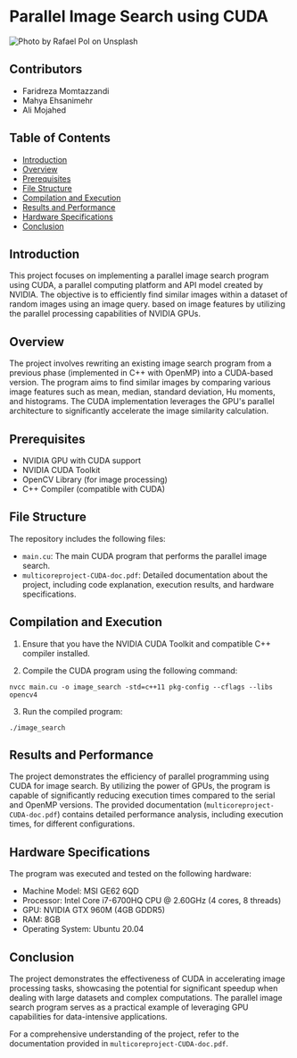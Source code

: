 # Parallel Image Search using CUDA

![Photo by <a href="https://unsplash.com/@rapol?utm_source=unsplash&utm_medium=referral&utm_content=creditCopyText">Rafael Pol</a> on <a href="https://unsplash.com/photos/6b5uqlWabB0?utm_source=unsplash&utm_medium=referral&utm_content=creditCopyText">Unsplash</a>
  ](https://github.com/faridmmz/Image-Search-CUDA/blob/main/README_image.jpg "Photo by Rafael Pol on Unsplash")


## Contributors

- Faridreza Momtazzandi
- Mahya Ehsanimehr
- Ali Mojahed

## Table of Contents

- [Introduction](#introduction)
- [Overview](#overview)
- [Prerequisites](#prerequisites)
- [File Structure](#file-Structure)
- [Compilation and Execution](#compilation-and-Execution)
- [Results and Performance](#results-and-Performance)
- [Hardware Specifications](#hardware-Specifications)
- [Conclusion](#conclusion)

## Introduction

This project focuses on implementing a parallel image search program using CUDA, a parallel computing platform and API model created by NVIDIA. The objective is to efficiently find similar images within a dataset of random images using an image query. based on image features by utilizing the parallel processing capabilities of NVIDIA GPUs.



## Overview

The project involves rewriting an existing image search program from a previous phase (implemented in C++ with OpenMP) into a CUDA-based version. The program aims to find similar images by comparing various image features such as mean, median, standard deviation, Hu moments, and histograms. The CUDA implementation leverages the GPU's parallel architecture to significantly accelerate the image similarity calculation.

## Prerequisites

- NVIDIA GPU with CUDA support
- NVIDIA CUDA Toolkit
- OpenCV Library (for image processing)
- C++ Compiler (compatible with CUDA)

## File Structure

The repository includes the following files:

- `main.cu`: The main CUDA program that performs the parallel image search.
- `multicoreproject-CUDA-doc.pdf`: Detailed documentation about the project, including code explanation, execution results, and hardware specifications.

## Compilation and Execution

1. Ensure that you have the NVIDIA CUDA Toolkit and compatible C++ compiler installed.

2. Compile the CUDA program using the following command:
```
nvcc main.cu -o image_search -std=c++11 pkg-config --cflags --libs opencv4
```

3. Run the compiled program:
```
./image_search
```


## Results and Performance

The project demonstrates the efficiency of parallel programming using CUDA for image search. By utilizing the power of GPUs, the program is capable of significantly reducing execution times compared to the serial and OpenMP versions. The provided documentation (`multicoreproject-CUDA-doc.pdf`) contains detailed performance analysis, including execution times, for different configurations.

## Hardware Specifications

The program was executed and tested on the following hardware:

- Machine Model: MSI GE62 6QD
- Processor: Intel Core i7-6700HQ CPU @ 2.60GHz (4 cores, 8 threads)
- GPU: NVIDIA GTX 960M (4GB GDDR5)
- RAM: 8GB
- Operating System: Ubuntu 20.04

## Conclusion

The project demonstrates the effectiveness of CUDA in accelerating image processing tasks, showcasing the potential for significant speedup when dealing with large datasets and complex computations. The parallel image search program serves as a practical example of leveraging GPU capabilities for data-intensive applications.

For a comprehensive understanding of the project, refer to the documentation provided in `multicoreproject-CUDA-doc.pdf`.
